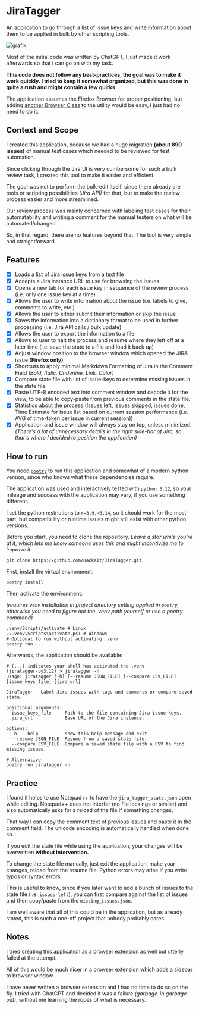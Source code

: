 # JiraTagger

An application to go through a list of issue keys and write information about them to be applied in bulk by other scripting tools.

![grafik](https://github.com/user-attachments/assets/298645fc-315d-4ba7-826d-6dc434829555)

Most of the initial code was written by ChatGPT, I just made it work afterwards so that I can go on with my task.

**This code does not follow any best-practices, the goal was to make it work quickly. I tried to keep it somewhat organized, but this was done in quite a rush and might contain a few quirks.**

The application assumes the Firefox Browser for proper positioning, but adding [another Browser Class](https://github.com/HackXIt/JiraTagger/blob/3f758ded4dde9329adf5a3f7e79869c8266e1f81/jiratagger/utils/browser_utils.py#L11) to the utility would be easy, I just had no need to do it.

## Context and Scope

I created this application, because we had a huge migration **(about 890 issues)** of manual test cases which needed to be reviewed for test automation.

Since clicking through the Jira UI is very cumbersome for such a bulk review task, I created this tool to make it easier and efficient.

The goal was not to perform the bulk-edit itself, since there already are tools or scripting possibilities _(Jira API)_ for that, but to make the review process easier and more streamlined.

Our review process was mainly concerned with labeling test cases for their automatability and writing a comment for the manual testers on what will be automated/changed.

So, in that regard, there are no features beyond that. The tool is very simple and straightforward.

## Features

- [x] Loads a list of Jira issue keys from a text file
- [x] Accepts a Jira instance URL to use for browsing the issues
- [x] Opens a new tab for each issue key in sequence of the review process (i.e. only one issue key at a time)
- [x] Allows the user to write information about the issue (i.e. labels to give, comments to write, etc.)
- [x] Allows the user to either submit their information or skip the issue
- [x] Saves the information into a dictionary format to be used in further processing (i.e. Jira API calls / bulk update)
- [x] Allows the user to export the information to a file
- [x] Allows to user to halt the process and resume where they left off at a later time (i.e. save the state to a file and load it back up)
- [x] Adjust window position to the browser window which opened the JIRA issue **(Firefox only)**
- [x] Shortcuts to apply minimal Markdown Formatting of Jira in the Comment Field _(Bold, Italic, Underline, Link, Color)_
- [x] Compare state file with list of issue-keys to determine missing issues in the state file.
- [x] Paste UTF-8 encoded text into comment window and decode it for the view, to be able to copy-paste from previous comments in the state file.
- [x] Statistics about the process (Issues left, issues skipped, issues done, Time Estimate for issue list based on current session performance (i.e. AVG of time-taken per issue in current session))
- [x] Application and issue window will always stay on top, unless minimized. _(There's a lot of unnecessary details in the right side-bar of Jira, so that's where I decided to position the application)_

## How to run

You need [`poetry`](https://python-poetry.org/docs/) to run this application and somewhat of a modern python version, since who knows what these dependencies require. 

The application was used and interactively tested with `python 3.12`, so your mileage and success with the application may vary, if you use something different.

I set the python restrictions to `>=3.9,<3.14`, so it should work for the most part, but compatibility or runtime issues might still exist with other python versions.

Before you start, you need to clone the repository. _Leave a star while you're at it, which lets me know someone uses this and might incentivize me to improve it._
```shell
git clone https://github.com/HackXIt/JiraTagger.git
```

First, install the virtual environment:
```shell
poetry install
```

Then activate the environment:

_(requires `venv` installation in project directory setting applied in `poetry`, otherwise you need to figure out the .venv path yourself or use a poetry command)_
```shell
.venv/Scripts/activate # Linux
.\.venv\Scripts\activate.ps1 # Windows
# Optional to run without activating .venv
poetry run ...
```

Afterwards, the application should be available:
```shell
# (...) indicates your shell has activated the .venv
(jiratagger-py3.12) > jiratagger -h
usage: jiratagger [-h] [--resume JSON_FILE] [--compare CSV_FILE] [issue_keys_file] [jira_url]

JiraTagger - Label Jira issues with tags and comments or compare saved state.

positional arguments:
  issue_keys_file     Path to the file containing Jira issue keys.
  jira_url            Base URL of the Jira instance.

options:
  -h, --help          show this help message and exit
  --resume JSON_FILE  Resume from a saved state file.
  --compare CSV_FILE  Compare a saved state file with a CSV to find missing issues.

# Alternative
poetry run jiratagger -h
```

## Practice

I found it helps to use Notepad++ to have the `jira_tagger_state.json` open while editing. Notepad++ does not interfer (no file lockings or similar) and also automatically asks for a reload of the file if something changes.

That way I can copy the comment text of previous issues and paste it in the comment field. The unicode encoding is automatically handled when done so.

If you edit the state file while using the application, your changes will be overwritten **without intervention.**

To change the state file manually, just exit the application, make your changes, reload from the resume file. Python errors may arise if you write typos or syntax errors.

This is useful to know, since if you later want to add a bunch of issues to the state file (i.e. `issues-left`), you can first compare against the list of issues and then copy/paste from the `missing_issues.json`.

I am well aware that all of this could be in the application, but as already stated, this is such a one-off project that nobody probably cares.

## Notes

I tried creating this application as a browser extension as well but utterly failed at the attempt.

All of this would be much nicer in a browser extension which adds a sidebar to browser window.

I have never written a browser extension and I had no time to do so on the fly. I tried with ChatGPT and decided it was a failure _(garbage-in garbage-out)_, without me learning the ropes of what is necessary.
